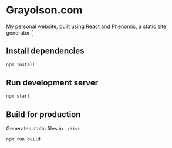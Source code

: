 # Grayolson.com
My personal website, built using React and [Phenomic](https://github.com/MoOx/phenomic), a static site generator [ 

## Install dependencies

```sh
npm install
```

## Run development server

```sh
npm start
```

## Build for production

Generates static files in `./dist`

```sh
npm run build
```
